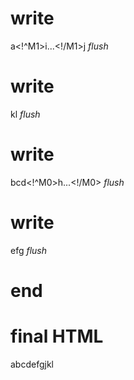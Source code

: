 # write
  a<!^M1>i...<!/M1>j
_flush_

# write
  kl
_flush_

# write
  <t id="M1">bcd<!^M0>h...<!/M0></t><script>(M$r=REORDER_RUNTIME)("M1")</script>
_flush_

# write
  <t id="M0">efg</t><script>M$r("M0")</script>
_flush_

# end

# final HTML
  <html>
    <head />
    <body>
      abcdefgjkl
    </body>
  </html>

